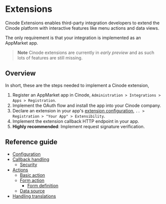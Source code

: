 # Extensions

Cinode Extensions enables third-party integration developers to extend the Cinode platform with interactive features like menu actions and data views.

The only requirement is that your integration is implemented as an AppMarket app.

> **Note**
> Cinode extensions are currently in *early preview* and as such lots of features are still missing.

## Overview

In short, these are the steps needed to implement a Cinode extension,

1. Register an AppMarket app in Cinode, `Administration > Integrations > Apps > Registration`.
2. Implement the OAuth flow and install the app into your Cinode company.
3. Declare an extension in your app's [extension configuration](configuration.md), `.. > Registration > "Your App" > Extensibility`.
4. Implement the extension callback HTTP endpoint in your app.
5. **Highly recommended**: Implement request signature verification.

## Reference guide

- [Configuration](configuration.md)
- [Callback handling](callbacks.md)
  - [Security](security.md)
- [Actions](callback-actions.md)
  - [Basic action](callback-actions.md#basic-callback)
  - [Form action](callback-actions.md#form-callback)
    - [Form definition](forms.md)
  - [Data source](callback-data.md)
- [Handling translations](translations.md)

